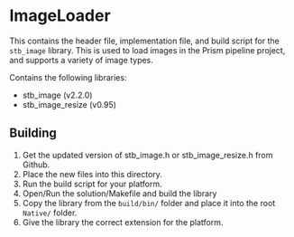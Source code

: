 # ImageLoader

This contains the header file, implementation file, and build script for the `stb_image` library. This is used to load images in the Prism pipeline project, and supports a variety of image types.

Contains the following libraries:

* stb_image (v2.2.0)
* stb_image_resize (v0.95)

## Building

1. Get the updated version of stb_image.h or stb_image_resize.h from Github.
2. Place the new files into this directory.
3. Run the build script for your platform.
4. Open/Run the solution/Makefile and build the library
5. Copy the library from the `build/bin/` folder and place it into the root `Native/` folder.
6. Give the library the correct extension for the platform.

